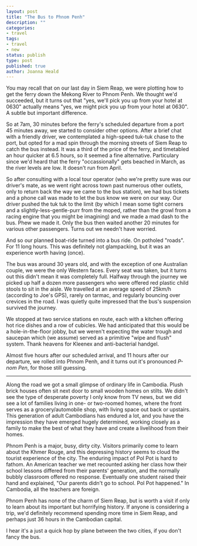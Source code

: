 ```yaml
---
layout: post
title: "The Bus to Phnom Penh"
description: ""
categories:
- travel
tags:
- travel
- new
status: publish
type: post
published: true
author: Joanna Heald
---
```


You may recall that on our last day in Siem Reap, we were plotting how to get the ferry down the Mekong River to Phnom Penh. We thought we'd succeeded, but it turns out that "yes, we'll pick you up from your hotel at 0630" actually means "yes, we might pick you up from your hotel at 0630". A subtle but important difference. 

So at 7am, 30 minutes before the ferry's scheduled departure from a port 45 minutes away, we started to consider other options. After a brief chat with a friendly driver, we contemplated a high-speed tuk-tuk chase to the port, but opted for a mad spin through the morning streets of Siem Reap to catch the bus instead. It was a third of the price of the ferry, and timetabled an hour quicker at 6.5 hours, so it seemed a fine alternative. Particulary since we'd heard that the ferry "occassionally" gets beached in March, as the river levels are low. It doesn't run from April.

So after consulting with a local tour operator (who we're pretty sure was our driver's mate, as we went right across town past numerous other outlets, only to return back the way we came to the bus station), we had bus tickets and a phone call was made to let the bus know we were on our way. Our driver pushed the tuk tuk to the limit (by which I mean some tight corners and a slightly-less-gentle-purr from the moped, rather than the growl from a racing engine that you might be imagining) and we made a mad dash to the bus. Phew we made it. Only the bus then waited another 20 minutes for various other passengers. Turns out we needn't have worried.

And so our planned boat-ride turned into a bus ride. On potholed "roads". For 11 long hours. This was definitely not glampacking, but it was an experience worth having (once).

The bus was around 30 years old, and with the exception of one Australian couple, we were the only Western faces. Every seat was taken, but it turns out this didn't mean it was completely full. Halfway through the journey we picked up half a dozen more passengers who were offered red plastic child stools to sit in the aisle. We travelled at an average speed of 25km/h (according to Joe's GPS), rarely on tarmac, and regularly bouncing over crevices in the road. I was quietly quite impressed that the bus's suspension survived the journey. 

We stopped at two service stations en route, each with a kitchen offering hot rice dishes and a row of cubicles. We had anticipated that this would be a hole-in-the-floor jobby, but we weren't expecting the water trough and saucepan which (we assume) served as a primitive "wipe and flush" system. Thank heavens for Kleenex and anti-bacterial handgel.

Almost five hours after our scheduled arrival, and 11 hours after our departure, we rolled into Phnom Penh, and it turns out it's pronounced _P-nom Pen_, for those still guessing.

***

Along the road we got a small glimpse of ordinary life in Cambodia. Plush brick houses often sit next door to small wooden homes on stilts. We didn't see the type of desperate poverty I only know from TV news, but we did see a lot of families living in one- or two-roomed homes, where the front serves as a grocery/automobile shop, with living space out back or upstairs. This generation of adult Cambodians has endured a lot, and you have the impression they have emerged hugely determined, working closely as a family to make the best of what they have and create a livelihood from their homes. 

Phnom Penh is a major, busy, dirty city. Visitors primarily come to learn about the Khmer Rouge, and this depressing history seems to cloud the tourist experience of the city. The enduring impact of Pol Pot is hard to fathom. An American teacher we met recounted asking her class how their school lessons differed from their parents' generation, and the normally bubbly classroom offered no response. Eventually one student raised their hand and explained, "Our parents didn't go to school. Pol Pot happened." In Cambodia, all the teachers are foreign.

Phnom Penh has none of the charm of Siem Reap, but is worth a visit if only to learn about its important but horrifying history. If anyone is considering a trip, we'd definitely recommend spending more time in Siem Reap, and perhaps just 36 hours in the Cambodian capital. 

I hear it's a just a quick hop by plane between the two cities, if you don't fancy the bus.










